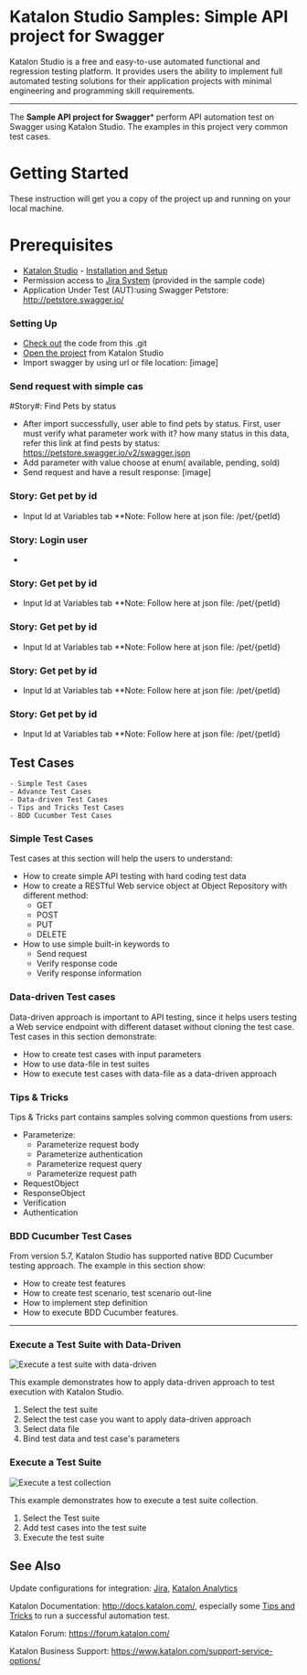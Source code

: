 # Katalon Studio Samples: Simple API project for Swagger
Katalon Studio is a free and easy-to-use automated functional and regression testing platform. It provides users the ability to implement full automated testing solutions for their application projects with minimal engineering and programming skill requirements.
______

The **Sample API project for Swagger*** perform API automation test on Swagger using Katalon Studio. The examples in this project very common test cases.

# Getting Started
These instruction will get you a copy of the project up and running on your local machine.

# Prerequisites
- [Katalon Studio](https://www.katalon.com/) - [Installation and Setup](https://docs.katalon.com/x/HwAM)
- Permission access to [Jira System](https://katalon.atlassian.net) (provided in the sample code)
- Application Under Test (AUT):using Swagger Petstore: http://petstore.swagger.io/

### Setting Up
- [Check out](https://git-scm.com/book/en/v2/Git-Basics-Getting-a-Git-Repository) the code from this .git
- [Open the project](https://docs.katalon.com/katalon-studio/docs/manage-test-project.html) from Katalon Studio
- Import swagger by using url or file location: [image]
### Send request with simple cas
#Story#: Find Pets by status
- After import successfully, user able to find pets by status. First, user must verify what parameter work with it? how many status in this data, refer this link at find pests by status: https://petstore.swagger.io/v2/swagger.json
- Add parameter with value choose at enum( available, pending, sold)
- Send request and have a result response: [image]

### Story: Get pet by id
- Input Id at Variables tab
**Note: Follow here at json file: /pet/{petId}

### Story: Login user
- 

### Story: Get pet by id
- Input Id at Variables tab
**Note: Follow here at json file: /pet/{petId}

### Story: Get pet by id
- Input Id at Variables tab
**Note: Follow here at json file: /pet/{petId}

### Story: Get pet by id
- Input Id at Variables tab
**Note: Follow here at json file: /pet/{petId}

### Story: Get pet by id
- Input Id at Variables tab
**Note: Follow here at json file: /pet/{petId}
## Test Cases	
    - Simple Test Cases
    - Advance Test Cases
    - Data-driven Test Cases
    - Tips and Tricks Test Cases
    - BDD Cucumber Test Cases

### Simple Test Cases
Test cases at this section will help the users to understand:
- How to create simple API testing with hard coding test data
- How to create a RESTful Web service object at Object Repository with different method: 
  - GET
  - POST
  - PUT
  - DELETE
- How to use simple built-in keywords to 
  - Send request
  - Verify response code
  - Verify response information

### Data-driven Test cases
Data-driven approach is important to API testing, since it helps users testing a Web service endpoint with different dataset without cloning the test case. Test cases in this section demonstrate:
- How to create test cases with input parameters
- How to use data-file in test suites
- How to execute test cases with data-file as a data-driven approach

### Tips & Tricks
Tips & Tricks part contains samples solving common questions from users:
- Parameterize:
  - Parameterize request body
  - Parameterize authentication
  - Parameterize request query
  - Parameterize request path
- RequestObject
- ResponseObject
- Verification
- Authentication

### BDD Cucumber Test Cases
From version 5.7, Katalon Studio has supported native BDD Cucumber testing approach. The example in this section show:
- How to create test features
- How to create test scenario, test scenario out-line
- How to implement step definition
- How to execute BDD Cucumber features.
______
 ### Execute a Test Suite with Data-Driven
 ![Execute a test suite with data-driven](https://github.com/katalon-studio-samples/jira-api-tests/blob/master/Tutorials/Figures/Execute%20a%20test%20suite%20with%20data%20driven.png?raw=true)
 
 This example demonstrates how to apply data-driven approach to test execution with Katalon Studio. 
1. Select the test suite
2. Select the test case you want to apply data-driven approach
3. Select data file
7. Bind test data and test case's parameters
 
 ### Execute a Test Suite
 ![Execute a test collection](https://github.com/katalon-studio-samples/jira-api-tests/blob/master/Tutorials/Figures/Execute%20a%20test%20suite.png?raw=true)
 
 This example demonstrates how to execute a test suite collection.
1. Select the Test suite
2. Add test cases into the test suite 
3. Execute the test suite

## See Also
Update configurations for integration: [Jira](https://docs.katalon.com/x/7oEw), [Katalon Analytics](https://docs.katalon.com/x/KRhO)

Katalon Documentation: http://docs.katalon.com/, especially some [Tips and Tricks](https://docs.katalon.com/x/PgXR) to run a successful automation test. 

Katalon Forum: https://forum.katalon.com/

Katalon Business Support: https://www.katalon.com/support-service-options/
